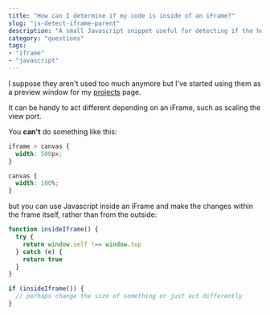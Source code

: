 ```yaml
---
title: "How can I determine if my code is inside of an iFrame?"
slug: "js-detect-iframe-parent"
description: "A small Javascript snippet useful for detecting if the host frame is an iframe"
category: "questions"
tags:
- "iframe"
- "javascript"
---
```


I suppose they aren't used too much anymore but I've started using them as a preview window for my [projects](/projects) page.

It can be handy to act different depending on an iFrame, such as scaling the view port.

You **can't** do something like this:

```css
iframe > canvas {
  width: 500px;
}

canvas {
  width: 100%;
}
```

but you can use Javascript inside an iFrame and make the changes within the frame itself, rather than from the outside:

```javascript
function insideIframe() {
  try {
    return window.self !== window.top
  } catch (e) {
    return true
  }
}

if (insideIframe()) {
  // perhaps change the size of something or just act differently
}
```